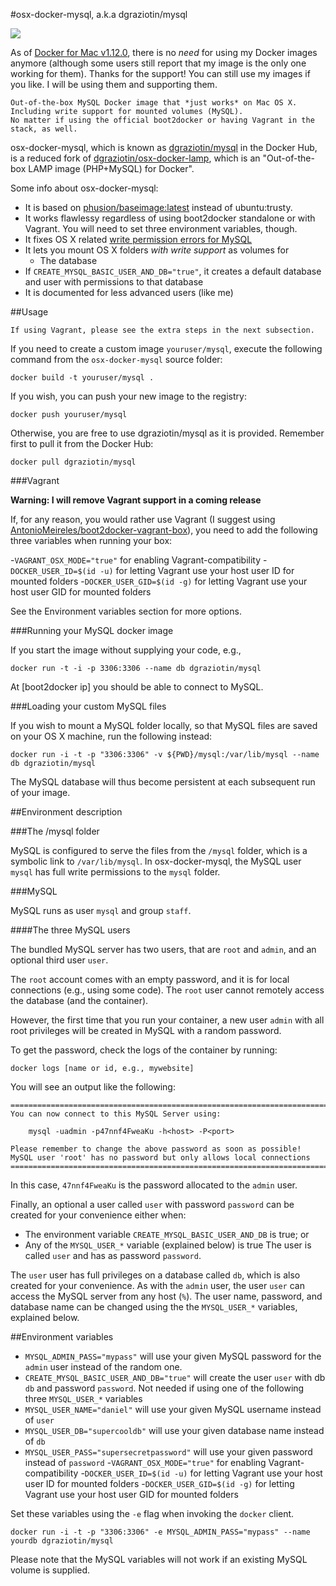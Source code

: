 #osx-docker-mysql, a.k.a dgraziotin/mysql

[![](https://images.microbadger.com/badges/image/dgraziotin/mysql.svg)](https://microbadger.com/images/dgraziotin/mysql "Get your own image badge on microbadger.com")

As of [Docker for Mac v1.12.0](https://docs.docker.com/engine/installation/mac/), there is no _need_ for using my Docker images anymore (although some users still report that my image is the only one working for them). Thanks for the support! You can still use my images if you like. I will be using them and supporting them.

    Out-of-the-box MySQL Docker image that *just works* on Mac OS X.
    Including write support for mounted volumes (MySQL).
    No matter if using the official boot2docker or having Vagrant in the stack, as well.

osx-docker-mysql, which is known as 
[dgraziotin/mysql](https://registry.hub.docker.com/u/dgraziotin/mysql/) 
in the Docker Hub, is a reduced fork of 
[dgraziotin/osx-docker-lamp](https://github.com/dgraziotin/osx-docker-lamp), 
which is an "Out-of-the-box LAMP image (PHP+MySQL) for Docker". 

Some info about osx-docker-mysql:

- It is based on [phusion/baseimage:latest](http://phusion.github.io/baseimage-docker/)
  instead of ubuntu:trusty.
- It works flawlessy regardless of using boot2docker standalone or with Vagrant. You will need to set three environment variables, though.
- It fixes OS X related [write permission errors for MySQL](https://github.com/boot2docker/boot2docker/issues/581)
- It lets you mount OS X folders *with write support* as volumes for
  - The database
- If `CREATE_MYSQL_BASIC_USER_AND_DB="true"`, it creates a default database and user with permissions to that database
- It is documented for less advanced users (like me)

##Usage

    If using Vagrant, please see the extra steps in the next subsection.

If you need to create a custom image `youruser/mysql`, 
execute the following command from the `osx-docker-mysql` source folder:

    docker build -t youruser/mysql .

If you wish, you can push your new image to the registry:

    docker push youruser/mysql

Otherwise, you are free to use dgraziotin/mysql as it is provided. Remember first
to pull it from the Docker Hub:

    docker pull dgraziotin/mysql

###Vagrant

**Warning: I will remove Vagrant support in a coming release**

If, for any reason, you would rather use Vagrant (I suggest using [AntonioMeireles/boot2docker-vagrant-box](https://github.com/AntonioMeireles/boot2docker-vagrant-box)), you need to add the following three variables when running your box:

-`VAGRANT_OSX_MODE="true"` for enabling Vagrant-compatibility
-`DOCKER_USER_ID=$(id -u)` for letting Vagrant use your host user ID for mounted folders
-`DOCKER_USER_GID=$(id -g)` for letting Vagrant use your host user GID for mounted folders

See the Environment variables section for more options.

###Running your MySQL docker image

If you start the image without supplying your code, e.g.,

    docker run -t -i -p 3306:3306 --name db dgraziotin/mysql

At [boot2docker ip] you should be able to connect to MySQL.

###Loading your custom MySQL files

If you wish to mount a MySQL folder locally, so that MySQL files are saved on your
OS X machine, run the following instead:

    docker run -i -t -p "3306:3306" -v ${PWD}/mysql:/var/lib/mysql --name db dgraziotin/mysql

The MySQL database will thus become persistent at each subsequent run of your image.

##Environment description

###The /mysql folder

MySQL is configured to serve the files from the `/mysql` folder, which is a symbolic
link to `/var/lib/mysql`. In osx-docker-mysql, the MySQL user `mysql` 
has full write permissions to the `mysql` folder.

###MySQL

MySQL runs as user `mysql` and group `staff`.

####The three MySQL users

The bundled MySQL server has two users, that are `root` and `admin`, and an optional
third user `user`.

The `root` account comes with an empty password, and it is for local connections
(e.g., using some code). The `root` user cannot remotely access the database 
(and the container).

However, the first time that you run your container, a new user `admin` 
with all root privileges  will be created in MySQL with a random password. 

To get the password, check the logs of the container by running:

    docker logs [name or id, e.g., mywebsite]

You will see an output like the following:

    ========================================================================
    You can now connect to this MySQL Server using:

        mysql -uadmin -p47nnf4FweaKu -h<host> -P<port>

    Please remember to change the above password as soon as possible!
    MySQL user 'root' has no password but only allows local connections
    ========================================================================

In this case, `47nnf4FweaKu` is the password allocated to the `admin` user.

Finally, an optional a user called `user` with password `password` can be created for your convenience either when:
 - The environment variable `CREATE_MYSQL_BASIC_USER_AND_DB` is true; or
 - Any of the `MYSQL_USER_*` variable (explained below) is true
The user is called `user` and has as password `password`.

The `user` user has full privileges on a database called `db`, which is also created
for your convenience. As with the `admin` user, the user `user` can access
the MySQL server from any host (`%`).
The user name, password, and database name can be changed using
the the `MYSQL_USER_*` variables, explained below.

##Environment variables

- `MYSQL_ADMIN_PASS="mypass"` will use your given MySQL password for the `admin`
user instead of the random one.
- `CREATE_MYSQL_BASIC_USER_AND_DB="true"` will create the user `user` with db `db` and password `password`. Not needed if using one of the following three `MYSQL_USER_*` variables
- `MYSQL_USER_NAME="daniel"` will use your given MySQL username instead of `user`
- `MYSQL_USER_DB="supercooldb"` will use your given database name instead of `db`
- `MYSQL_USER_PASS="supersecretpassword"` will use your given password  instead of `password`
-`VAGRANT_OSX_MODE="true"` for enabling Vagrant-compatibility
-`DOCKER_USER_ID=$(id -u)` for letting Vagrant use your host user ID for mounted folders
-`DOCKER_USER_GID=$(id -g)` for letting Vagrant use your host user GID for mounted folders

Set these variables using the `-e` flag when invoking the `docker` client.

    docker run -i -t -p "3306:3306" -e MYSQL_ADMIN_PASS="mypass" --name yourdb dgraziotin/mysql

Please note that the MySQL variables will not work if an existing MySQL volume is supplied.
